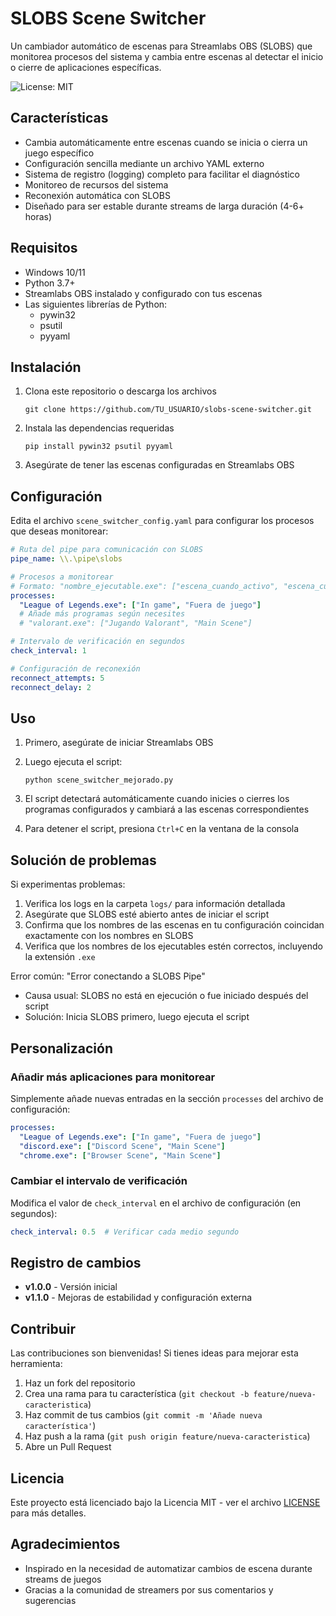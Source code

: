 # SLOBS Scene Switcher

Un cambiador automático de escenas para Streamlabs OBS (SLOBS) que monitorea procesos del sistema y cambia entre escenas al detectar el inicio o cierre de aplicaciones específicas.

![License: MIT](https://img.shields.io/badge/License-MIT-green.svg)

## Características

- Cambia automáticamente entre escenas cuando se inicia o cierra un juego específico
- Configuración sencilla mediante un archivo YAML externo
- Sistema de registro (logging) completo para facilitar el diagnóstico
- Monitoreo de recursos del sistema
- Reconexión automática con SLOBS
- Diseñado para ser estable durante streams de larga duración (4-6+ horas)

## Requisitos

- Windows 10/11
- Python 3.7+
- Streamlabs OBS instalado y configurado con tus escenas
- Las siguientes librerías de Python:
  - pywin32
  - psutil
  - pyyaml

## Instalación

1. Clona este repositorio o descarga los archivos
   ```
   git clone https://github.com/TU_USUARIO/slobs-scene-switcher.git
   ```

2. Instala las dependencias requeridas
   ```
   pip install pywin32 psutil pyyaml
   ```

3. Asegúrate de tener las escenas configuradas en Streamlabs OBS

## Configuración

Edita el archivo `scene_switcher_config.yaml` para configurar los procesos que deseas monitorear:

```yaml
# Ruta del pipe para comunicación con SLOBS
pipe_name: \\.\pipe\slobs

# Procesos a monitorear
# Formato: "nombre_ejecutable.exe": ["escena_cuando_activo", "escena_cuando_inactivo"]
processes:
  "League of Legends.exe": ["In game", "Fuera de juego"]
  # Añade más programas según necesites
  # "valorant.exe": ["Jugando Valorant", "Main Scene"]

# Intervalo de verificación en segundos
check_interval: 1

# Configuración de reconexión
reconnect_attempts: 5
reconnect_delay: 2
```

## Uso

1. Primero, asegúrate de iniciar Streamlabs OBS

2. Luego ejecuta el script:
   ```
   python scene_switcher_mejorado.py
   ```

3. El script detectará automáticamente cuando inicies o cierres los programas configurados y cambiará a las escenas correspondientes

4. Para detener el script, presiona `Ctrl+C` en la ventana de la consola

## Solución de problemas

Si experimentas problemas:

1. Verifica los logs en la carpeta `logs/` para información detallada
2. Asegúrate que SLOBS esté abierto antes de iniciar el script
3. Confirma que los nombres de las escenas en tu configuración coincidan exactamente con los nombres en SLOBS
4. Verifica que los nombres de los ejecutables estén correctos, incluyendo la extensión `.exe`

Error común: "Error conectando a SLOBS Pipe"
- Causa usual: SLOBS no está en ejecución o fue iniciado después del script
- Solución: Inicia SLOBS primero, luego ejecuta el script

## Personalización

### Añadir más aplicaciones para monitorear

Simplemente añade nuevas entradas en la sección `processes` del archivo de configuración:

```yaml
processes:
  "League of Legends.exe": ["In game", "Fuera de juego"]
  "discord.exe": ["Discord Scene", "Main Scene"]
  "chrome.exe": ["Browser Scene", "Main Scene"]
```

### Cambiar el intervalo de verificación

Modifica el valor de `check_interval` en el archivo de configuración (en segundos):

```yaml
check_interval: 0.5  # Verificar cada medio segundo
```

## Registro de cambios

- **v1.0.0** - Versión inicial
- **v1.1.0** - Mejoras de estabilidad y configuración externa

## Contribuir

Las contribuciones son bienvenidas! Si tienes ideas para mejorar esta herramienta:

1. Haz un fork del repositorio
2. Crea una rama para tu característica (`git checkout -b feature/nueva-caracteristica`)
3. Haz commit de tus cambios (`git commit -m 'Añade nueva característica'`)
4. Haz push a la rama (`git push origin feature/nueva-caracteristica`)
5. Abre un Pull Request

## Licencia

Este proyecto está licenciado bajo la Licencia MIT - ver el archivo [LICENSE](LICENSE) para más detalles.

## Agradecimientos

- Inspirado en la necesidad de automatizar cambios de escena durante streams de juegos
- Gracias a la comunidad de streamers por sus comentarios y sugerencias